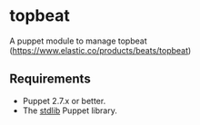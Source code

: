# topbeat

A puppet module to manage topbeat (https://www.elastic.co/products/beats/topbeat)

## Requirements

* Puppet 2.7.x or better.
* The [stdlib](https://forge.puppetlabs.com/puppetlabs/stdlib) Puppet library.
